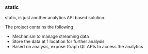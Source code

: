 ### static

static, is just another analytics API based solution.

The project contains the following
 - Mechanism to manage streaming data
 - Store the data at 1 location for further analysis
 - Based on analysis, expose Graph QL APIs to access the analytics
